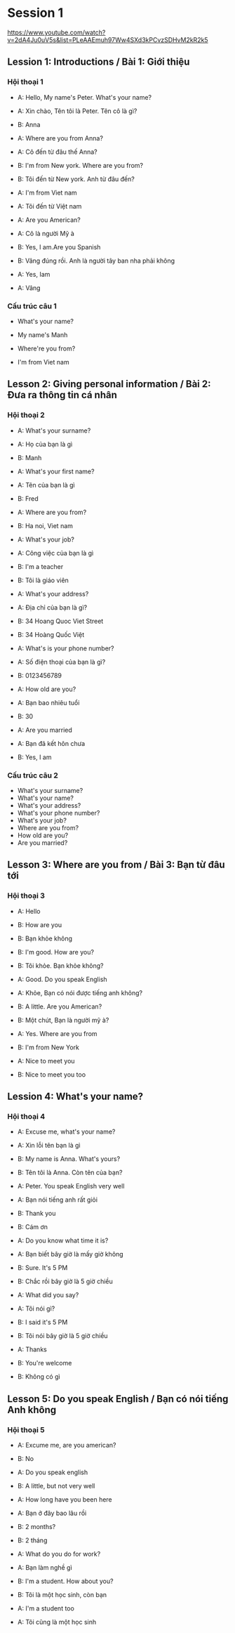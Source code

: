 # Session 1

https://www.youtube.com/watch?v=2dA4Ju0uV5s&list=PLeAAEmuh97Ww4SXd3kPCvzSDHvM2kR2k5

## Lession 1: Introductions / Bài 1: Giới thiệu

### Hội thoại 1

- A: Hello, My name's Peter. What's your name?
- A: Xin chào, Tên tôi là Peter. Tên cô là gì?

- B: Anna

- A: Where are you from Anna?
- A: Cô đến từ đâu thế Anna?

- B: I'm from New york. Where are you from?
- B: Tôi đến từ New york. Anh từ đâu đến?

- A: I'm from Viet nam
- A: Tôi đến từ Việt nam

- A: Are you American?
- A: Cô là người Mỹ à

- B: Yes, I am.Are you Spanish
- B: Vâng đúng rồi. Anh là người tây ban nha phải không

- A: Yes, Iam
- A: Vâng

### Cấu trúc câu 1

- What's your name?
- My name's Manh

- Where're you from?
- I'm from Viet nam

## Lesson 2: Giving personal information / Bài 2: Đưa ra thông tin cá nhân

### Hội thoại 2

- A: What's your surname?
- A: Họ của bạn là gì

- B: Manh

- A: What's your first name?
- A: Tên của bạn là gì

- B: Fred

- A: Where are you from?

- B: Ha noi, Viet nam

- A: What's your job?
- A: Công việc của bạn là gì

- B: I'm a teacher
- B: Tôi là giáo viên

- A: What's your address?
- A: Địa chỉ của bạn là gì?

- B: 34 Hoang Quoc Viet Street
- B: 34 Hoàng Quốc Việt

- A: What's is your phone number?
- A: Số điện thoại của bạn là gì?

- B: 0123456789

- A: How old are you?
- A: Bạn bao nhiêu tuổi

- B: 30

- A: Are you married
- A: Bạn đã kết hôn chưa

- B: Yes, I am

### Cấu trúc câu 2

- What's your surname?
- What's your name?
- What's your address?
- What's your phone number?
- What's your job?
- Where are you from?
- How old are you?
- Are you married?

## Lesson 3: Where are you from / Bài 3: Bạn từ đâu tới

### Hội thoại 3

- A: Hello

- B: How are you
- B: Bạn khỏe không

- B: I'm good. How are you?
- B: Tôi khỏe. Bạn khỏe không?

- A: Good. Do you speak English
- A: Khỏe, Bạn có nói được tiếng anh không?

- B: A little. Are you American?
- B: Một chút, Bạn là người mỹ à?

- A: Yes. Where are you from

- B: I'm from New York

- A: Nice to meet you

- B: Nice to meet you too

## Lession 4: What's your name?

### Hội thoại 4

- A: Excuse me, what's your name?
- A: Xin lỗi tên bạn là gì

- B: My name is Anna. What's yours?
- B: Tên tôi là Anna. Còn tên của bạn?

- A: Peter. You speak English very well
- A: Bạn nói tiếng anh rất giỏi

- B: Thank you
- B: Cám ơn

- A: Do you know what time it is?
- A: Bạn biết bây giờ là mấy giờ không

- B: Sure. It's 5 PM
- B: Chắc rồi bây giờ là 5 giờ chiều

- A: What did you say?
- A: Tôi nói gì?

- B: I said it's 5 PM
- B: Tôi nói bây giờ là 5 giờ chiều

- A: Thanks

- B: You're welcome
- B: Không có gì

## Lesson 5: Do you speak English / Bạn có nói tiếng Anh không

### Hội thoại 5

- A: Excume me, are you american?

- B: No

- A: Do you speak english

- B: A little, but not very well

- A: How long have you been here
- A: Bạn ở đây bao lâu rồi

- B: 2 months?
- B: 2 tháng

- A: What do you do for work?
- A: Bạn làm nghề gì

- B: I'm a student. How about you?
- B: Tôi là một học sinh, còn bạn

- A: I'm a student too
- A: Tôi cũng là một học sinh
